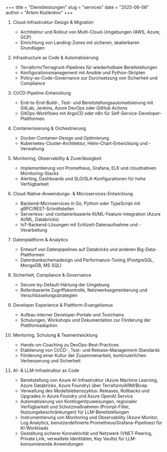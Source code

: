 +++
title = "Dienstleistungen"
slug = "services"
date = "2025-06-08"
author = "Artem Kozlenkov"
+++

1. Cloud-Infrastruktur-Design & Migration

   - Architektur und Rollout von Multi-Cloud-Umgebungen (AWS, Azure, GCP)
   - Einrichtung von Landing-Zones mit sicheren, skalierbaren Grundlagen

2. Infrastructure as Code & Automatisierung

   - Terraform/Terragrunt-Pipelines für wiederholbare Bereitstellungen
   - Konfigurationsmanagement mit Ansible und Python-Skripten
   - Policy-as-Code-Governance zur Durchsetzung von Sicherheit und Compliance

3. CI/CD-Pipeline-Entwicklung

   - End-to-End-Build-, Test- und Bereitstellungsautomatisierung mit GitLab, Jenkins, Azure DevOps oder GitHub Actions
   - GitOps-Workflows mit ArgoCD oder n8n für Self-Service-Developer-Plattformen

4. Containerisierung & Orchestrierung

   - Docker-Container-Design und Optimierung
   - Kubernetes-Cluster-Architektur, Helm-Chart-Entwicklung und -Verwaltung

5. Monitoring, Observability & Zuverlässigkeit

   - Implementierung von Prometheus, Grafana, ELK und cloudnativen Monitoring-Stacks
   - Alerting, Dashboards und SLO/SLA-Konfigurationen für hohe Verfügbarkeit

6. Cloud-Native-Anwendungs- & Microservices-Entwicklung

   - Backend-Microservices in Go, Python oder TypeScript mit gRPC/REST-Schnittstellen
   - Serverless- und containerbasierte KI/ML-Feature-Integration (Azure AI/ML, Databricks)
   - IoT-Backend-Lösungen mit Echtzeit-Datenaufnahme und -Verarbeitung

7. Datenplattform & Analytics

   - Entwurf von Datenpipelines auf Databricks und anderen Big-Data-Plattformen
   - Datenbankschemadesign und Performance-Tuning (PostgreSQL, MongoDB, MS SQL)

8. Sicherheit, Compliance & Governance

   - Secure-by-Default-Härtung der Umgebung
   - Rollenbasierte Zugriffskontrolle, Netzwerksegmentierung und Verschlüsselungsstrategien

9. Developer Experience & Plattform-Evangelismus

   - Aufbau interner Developer-Portale und Toolchains
   - Schulungen, Workshops und Dokumentation zur Förderung der Plattformadoption

10. Mentoring, Schulung & Teamentwicklung

    - Hands-on-Coaching zu DevOps-Best-Practices
    - Etablierung von CI/CD-, Test- und Release-Management-Standards
    - Förderung einer Kultur der Zusammenarbeit, kontinuierlichen Verbesserung und Sicherheit

11. AI- & LLM-Infrastruktur as Code

    - Bereitstellung von Azure AI-Infrastruktur (Azure Machine Learning, Azure Databricks, Azure Foundry) über Terraform/ARM/Bicep
    - Verwaltung des Modellslebenszyklus: Releases, Rollbacks und Upgrades in Azure Foundry und Azure OpenAI Service
    - Automatisierung von Kontingentzuweisungen, regionaler Verfügbarkeit und Schutzmaßnahmen (Prompt-Filter, Nutzungsbeschränkungen) für LLM-Bereitstellungen
    - Instrumentierung von Monitoring und Observability (Azure Monitor, Log Analytics, benutzerdefinierte Prometheus/Grafana-Pipelines) für KI-Workloads
    - Gestaltung sicherer Konnektivität und Netzwerk (VNET-Peering, Private Link, verwaltete Identitäten, Key Vaults) für LLM-konsumierende Anwendungen